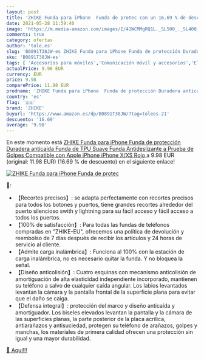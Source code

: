 ```yaml
---
layout: post
title: 'ZHIKE Funda para iPhone  Funda de protec con un 16.69 % de descuento'
date: 2021-05-28 11:59:40
image: 'https://m.media-amazon.com/images/I/41WCMMgRQ1L._SL500_._SL400_.jpg'
comments: true
category: ofertas
author: 'tole.es'
slug: 'B0891T38JW-es ZHIKE Funda para iPhone Funda de protección Duradera...'
sku: 'B0891T38JW-es'
tags: [ 'Accesorios para móviles','Comunicación móvil y accesorios','Electrónica','Fundas y carcasas para teléfonos móviles','apple','iphone','zhike', ]
actualPrice: 9.98 EUR
currency: EUR
price: 9.98
comparePrice: 11.98 EUR
prodname: 'ZHIKE Funda para iPhone  Funda de protección Duradera anticaída Funda de TPU Suave Funda Antideslizante a Prueba de Golpes Compatible con Apple iPhone  iPhone X/XS  Rojo '
country: 'es'
flag: '🇪🇸'
brand: 'ZHIKE'
buyurl: 'https://www.amazon.es/dp/B0891T38JW/?tag=tolees-21'
descuento: '16.69'
average: '9.98'
---
```


En este momento está [ZHIKE Funda para iPhone  Funda de protección Duradera anticaída Funda de TPU Suave Funda Antideslizante a Prueba de Golpes Compatible con Apple iPhone  iPhone X/XS  Rojo ](https://www.amazon.es/dp/B0891T38JW/?tag=tolees-21) a 9.98 EUR (original: 11.98 EUR) (16.69 %  de descuento) en el siguiente enlace!

[![ZHIKE Funda para iPhone  Funda de protec](https://m.media-amazon.com/images/I/41WCMMgRQ1L._SL500_._SL400_.jpg)](https://www.amazon.es/dp/B0891T38JW/?tag=tolees-21)

🔎:

- 【Recortes precisos】: se adapta perfectamente con recortes precisos para todos los botones y puertos, tiene grandes recortes alrededor del puerto silencioso swith y lightning para su fácil acceso y fácil acceso a todos los puertos.
- 【100% de satisfacción】: Para todas las fundas de teléfonos compradas en "ZHIKE-EU", ofrecemos una política de devolución y reembolso de 7 días después de recibir los artículos y 24 horas de servicio al cliente.
- 【Admite carga inalámbrica】: Funciona al 100% con la estación de carga inalámbrica, no es necesario quitar la funda. Y no bloquea la señal.
- 【Diseño anticolisión】: Cuatro esquinas con mecanismo anticolisión de amortiguación de alta elasticidad independiente incorporado, mantienen su teléfono a salvo de cualquier caída angular. Los labios levantados levantan la cámara y la pantalla frontal de la superficie plana para evitar que el daño se caiga.
- 【Defensa integral】: protección del marco y diseño anticaída y amortiguador. Los biseles elevados levantan la pantalla y la cámara de las superficies planas, la parte posterior de la placa acrílica, antiarañazos y antisuciedad, protegen su teléfono de arañazos, golpes y manchas, los materiales de primera calidad ofrecen una protección sin igual y una mayor durabilidad.

[🛒 Aquí!!!](https://www.amazon.es/dp/B0891T38JW/?tag=tolees-21)
